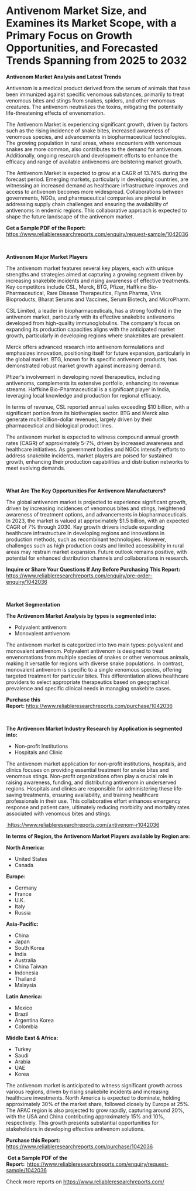 <p><h1>Antivenom Market Size, and Examines its Market Scope, with a Primary Focus on Growth Opportunities, and Forecasted Trends Spanning from 2025 to 2032</h1></p><p><strong>Antivenom Market Analysis and Latest Trends</strong></p>
<p><p>Antivenom is a medical product derived from the serum of animals that have been immunized against specific venomous substances, primarily to treat venomous bites and stings from snakes, spiders, and other venomous creatures. The antivenom neutralizes the toxins, mitigating the potentially life-threatening effects of envenomation.</p><p>The Antivenom Market is experiencing significant growth, driven by factors such as the rising incidence of snake bites, increased awareness of venomous species, and advancements in biopharmaceutical technologies. The growing population in rural areas, where encounters with venomous snakes are more common, also contributes to the demand for antivenom. Additionally, ongoing research and development efforts to enhance the efficacy and range of available antivenoms are bolstering market growth.</p><p>The Antivenom Market is expected to grow at a CAGR of 13.74% during the forecast period. Emerging markets, particularly in developing countries, are witnessing an increased demand as healthcare infrastructure improves and access to antivenom becomes more widespread. Collaborations between governments, NGOs, and pharmaceutical companies are pivotal in addressing supply chain challenges and ensuring the availability of antivenoms in endemic regions. This collaborative approach is expected to shape the future landscape of the antivenom market.</p></p>
<p><strong>Get a Sample PDF of the Report:&nbsp;</strong> <a href="https://www.reliableresearchreports.com/enquiry/request-sample/1042036?utm_campaign=2657&utm_medium=2&utm_source=Github&utm_content=ia&utm_term=08032025&utm_id=antivenom">https://www.reliableresearchreports.com/enquiry/request-sample/1042036</a></p>
<p>&nbsp;</p>
<p><strong>Antivenom Major Market Players</strong></p>
<p><p>The antivenom market features several key players, each with unique strengths and strategies aimed at capturing a growing segment driven by increasing snakebite incidents and rising awareness of effective treatments. Key competitors include CSL, Merck, BTG, Pfizer, Haffkine Bio-Pharmaceutical, Rare Disease Therapeutics, Flynn Pharma, Vins Bioproducts, Bharat Serums and Vaccines, Serum Biotech, and MicroPharm.</p><p>CSL Limited, a leader in biopharmaceuticals, has a strong foothold in the antivenom market, particularly with its effective snakebite antivenoms developed from high-quality immunoglobulins. The company's focus on expanding its production capacities aligns with the anticipated market growth, particularly in developing regions where snakebites are prevalent.</p><p>Merck offers advanced research into antivenom formulations and emphasizes innovation, positioning itself for future expansion, particularly in the global market. BTG, known for its specific antivenom products, has demonstrated robust market growth against increasing demand.</p><p>Pfizer's involvement in developing novel therapeutics, including antivenoms, complements its extensive portfolio, enhancing its revenue streams. Haffkine Bio-Pharmaceutical is a significant player in India, leveraging local knowledge and production for regional efficacy.</p><p>In terms of revenue, CSL reported annual sales exceeding $10 billion, with a significant portion from its biotherapies sector. BTG and Merck also generate multi-billion-dollar revenues, largely driven by their pharmaceutical and biological product lines.</p><p>The antivenom market is expected to witness compound annual growth rates (CAGR) of approximately 5-7%, driven by increased awareness and healthcare initiatives. As government bodies and NGOs intensify efforts to address snakebite incidents, market players are poised for sustained growth, enhancing their production capabilities and distribution networks to meet evolving demands.</p></p>
<p>&nbsp;</p>
<p><strong>What Are The Key Opportunities For Antivenom Manufacturers?</strong></p>
<p><p>The global antivenom market is projected to experience significant growth, driven by increasing incidences of venomous bites and stings, heightened awareness of treatment options, and advancements in biopharmaceuticals. In 2023, the market is valued at approximately $1.5 billion, with an expected CAGR of 7% through 2030. Key growth drivers include expanding healthcare infrastructure in developing regions and innovations in production methods, such as recombinant technologies. However, challenges such as high production costs and limited accessibility in rural areas may restrain market expansion. Future outlook remains positive, with potential for enhanced distribution channels and collaborations in research.</p></p>
<p><strong>Inquire or Share Your Questions If Any Before Purchasing This Report:</strong> <a href="https://www.reliableresearchreports.com/enquiry/pre-order-enquiry/1042036?utm_campaign=2657&utm_medium=2&utm_source=Github&utm_content=ia&utm_term=08032025&utm_id=antivenom">https://www.reliableresearchreports.com/enquiry/pre-order-enquiry/1042036</a></p>
<p>&nbsp;</p>
<p><strong>Market Segmentation</strong></p>
<p><strong>The Antivenom Market Analysis by types is segmented into:</strong></p>
<p><ul><li>Polyvalent antivenom</li><li>Monovalent antivenom</li></ul></p>
<p><p>The antivenom market is categorized into two main types: polyvalent and monovalent antivenom. Polyvalent antivenom is designed to treat envenomations from multiple species of snakes or other venomous animals, making it versatile for regions with diverse snake populations. In contrast, monovalent antivenom is specific to a single venomous species, offering targeted treatment for particular bites. This differentiation allows healthcare providers to select appropriate therapeutics based on geographical prevalence and specific clinical needs in managing snakebite cases.</p></p>
<p><strong>Purchase this Report:&nbsp;</strong><a href="https://www.reliableresearchreports.com/purchase/1042036?utm_campaign=2657&utm_medium=2&utm_source=Github&utm_content=ia&utm_term=08032025&utm_id=antivenom">https://www.reliableresearchreports.com/purchase/1042036</a></p>
<p>&nbsp;</p>
<p><strong>The Antivenom Market Industry Research by Application is segmented into:</strong></p>
<p><ul><li>Non-profit Institutions</li><li>Hospitals and Clinic</li></ul></p>
<p><p>The antivenom market application for non-profit institutions, hospitals, and clinics focuses on providing essential treatment for snake bites and venomous stings. Non-profit organizations often play a crucial role in raising awareness, funding, and distributing antivenom in underserved regions. Hospitals and clinics are responsible for administering these life-saving treatments, ensuring availability, and training healthcare professionals in their use. This collaborative effort enhances emergency response and patient care, ultimately reducing morbidity and mortality rates associated with venomous bites and stings.</p></p>
<p><a href="https://www.reliableresearchreports.com/antivenom-r1042036?utm_campaign=2657&utm_medium=2&utm_source=Github&utm_content=ia&utm_term=08032025&utm_id=antivenom">&nbsp;https://www.reliableresearchreports.com/antivenom-r1042036</a></p>
<p><strong>In terms of Region, the Antivenom Market Players available by Region are:</strong></p>
<p>
    <p> <strong> North America: </strong>
        <ul>
            <li>United States</li>
            <li>Canada</li>
        </ul>
        </p> 
    <p> <strong> Europe: </strong>
        <ul>
            <li>Germany</li>
            <li>France</li>
            <li>U.K.</li>
            <li>Italy</li>
            <li>Russia</li>
        </ul>
        </p> 
    <p> <strong> Asia-Pacific: </strong>
        <ul>
            <li>China</li>
            <li>Japan</li>
            <li>South Korea</li>
            <li>India</li>
            <li>Australia</li>
            <li>China Taiwan</li>
            <li>Indonesia</li>
            <li>Thailand</li>
            <li>Malaysia</li>
        </ul>
        </p> 
    <p> <strong> Latin America: </strong>
        <ul>
            <li>Mexico</li>
            <li>Brazil</li>
            <li>Argentina Korea</li>
            <li>Colombia</li>
        </ul>
        </p> 
    <p> <strong> Middle East & Africa: </strong>
        <ul>
            <li>Turkey</li>
            <li>Saudi</li>
            <li>Arabia</li>
            <li>UAE</li>
            <li>Korea</li>
        </ul>
    </p>
    </p>
<p><p>The antivenom market is anticipated to witness significant growth across various regions, driven by rising snakebite incidents and increasing healthcare investments. North America is expected to dominate, holding approximately 30% of the market share, followed closely by Europe at 25%. The APAC region is also projected to grow rapidly, capturing around 20%, with the USA and China contributing approximately 15% and 10%, respectively. This growth presents substantial opportunities for stakeholders in developing effective antivenom solutions.</p></p>
<p><strong>Purchase this Report: </strong><a href="https://www.reliableresearchreports.com/purchase/1042036?utm_campaign=2657&utm_medium=2&utm_source=Github&utm_content=ia&utm_term=08032025&utm_id=antivenom">https://www.reliableresearchreports.com/purchase/1042036</a></p>
<p>&nbsp;<strong>Get a Sample PDF of the Report:&nbsp;&nbsp;</strong><a href="https://www.reliableresearchreports.com/enquiry/request-sample/1042036?utm_campaign=2657&utm_medium=2&utm_source=Github&utm_content=ia&utm_term=08032025&utm_id=antivenom">https://www.reliableresearchreports.com/enquiry/request-sample/1042036</a></p>
<p><strong></strong></p>
<p>Check more reports on <a href="https://www.reliableresearchreports.com/?utm_campaign=2657&utm_medium=2&utm_source=Github&utm_content=ia&utm_term=08032025&utm_id=antivenom">https://www.reliableresearchreports.com/</a></p>